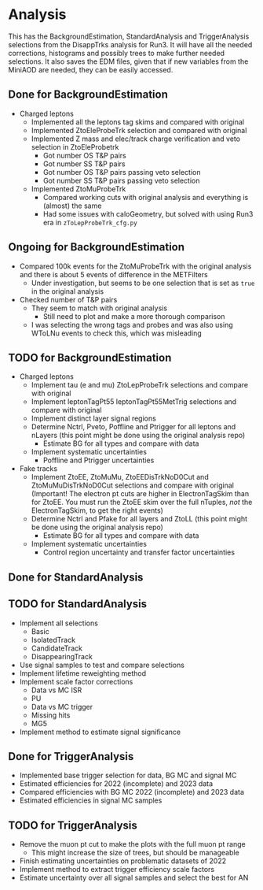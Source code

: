 # Analysis

This has the BackgroundEstimation, StandardAnalysis and TriggerAnalysis selections from the DisappTrks analysis for Run3. It will have all the needed corrections, histograms and possibly trees to make further needed selections. It also saves the EDM files, given that if new variables from the MiniAOD are needed, they can be easily accessed.

## Done for BackgroundEstimation

- Charged leptons
   - Implemented all the leptons tag skims and compared with original
   - Implemented ZtoEleProbeTrk selection and compared with original
   - Implemented Z mass and elec/track charge verification and veto selection in ZtoEleProbetrk
      - Got number OS T&P pairs
      - Got number SS T&P pairs
      - Got number OS T&P pairs passing veto selection
      - Got number SS T&P pairs passing veto selection
   - Implemented ZtoMuProbeTrk
      - Compared working cuts with original analysis and everything is (almost) the same
      - Had some issues with caloGeometry, but solved with using Run3 era in `zToLepProbeTrk_cfg.py`

## Ongoing for BackgroundEstimation

- Compared 100k events for the ZtoMuProbeTrk with the original analysis and there is about 5 events of difference in the METFilters
   - Under investigation, but seems to be one selection that is set as `true` in the original analysis
- Checked number of T&P pairs
   - They seem to match with original analysis
      - Still need to plot and make a more thorough comparison
   - I was selecting the wrong tags and probes and was also using WToLNu events to check this, which was misleading

## TODO for BackgroundEstimation

- Charged leptons
   - Implement tau (e and mu) ZtoLepProbeTrk selections and compare with original
   - Implement leptonTagPt55 leptonTagPt55MetTrig selections and compare with original
   - Implement distinct layer signal regions
   - Determine Nctrl, Pveto, Poffline and Ptrigger for all leptons and nLayers (this point might be done using the original analysis repo)
      - Estimate BG for all types and compare with data
   - Implement systematic uncertainties
      - Poffline and Ptrigger uncertainties
- Fake tracks
   - Implement ZtoEE, ZtoMuMu, ZtoEEDisTrkNoD0Cut and ZtoMuMuDisTrkNoD0Cut selections and compare with original (Important! The electron pt cuts are higher in ElectronTagSkim than for ZtoEE. You must run the ZtoEE skim over the full nTuples, *not* the ElectronTagSkim, to get the right events)
   - Determine Nctrl and Pfake for all layers and ZtoLL (this point might be done using the original analysis repo)
      - Estimate BG for all types and compare with data
   - Implement systematic uncertainties
      - Control region uncertainty and transfer factor uncertainties


## Done for StandardAnalysis

## TODO for StandardAnalysis

- Implement all selections
   - Basic
   - IsolatedTrack
   - CandidateTrack
   - DisappearingTrack
- Use signal samples to test and compare selections
- Implement lifetime reweighting method
- Implement scale factor corrections
   - Data vs MC ISR
   - PU
   - Data vs MC trigger
   - Missing hits
   - MG5
- Implement method to estimate signal significance


## Done for TriggerAnalysis

- Implemented base trigger selection for data, BG MC and signal MC
- Estimated efficiencies for 2022 (incomplete) and 2023 data
- Compared efficiencies with BG MC 2022 (incomplete) and 2023 data
- Estimated efficiencies in signal MC samples

## TODO for TriggerAnalysis

- Remove the muon pt cut to make the plots with the full muon pt range
   - This might increase the size of trees, but should be manageable
- Finish estimating uncertainties on problematic datasets of 2022
- Implement method to extract trigger efficiency scale factors
- Estimate uncertainty over all signal samples and select the best for AN
